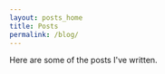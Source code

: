 ```yaml
---
layout: posts_home
title: Posts
permalink: /blog/
---
```


Here are some of the posts I've written.
